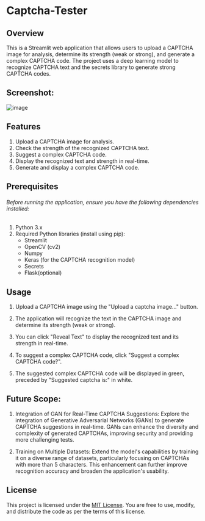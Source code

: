 # Captcha-Tester

## Overview
This is a Streamlit web application that allows users to upload a CAPTCHA image for analysis, determine its strength (weak or strong), and generate a complex CAPTCHA code. The project uses a deep learning model to recognize CAPTCHA text and the secrets library to generate strong CAPTCHA codes.

## Screenshot:

![image](https://github.com/Mayankaenium20/Captcha-Tester/assets/89603698/6584d94f-1a8d-41eb-8cda-ef5bd0e4e3d9)


## Features
1. Upload a CAPTCHA image for analysis.
2. Check the strength of the recognized CAPTCHA text.
3. Suggest a complex CAPTCHA code.
4. Display the recognized text and strength in real-time.
5. Generate and display a complex CAPTCHA code.

## Prerequisites
###### Before running the application, ensure you have the following dependencies installed:

1. Python 3.x
2. Required Python libraries (install using pip):
    + Streamlit
    + OpenCV (cv2)
    + Numpy
    + Keras (for the CAPTCHA recognition model)
    + Secrets
    + Flask(optional)

## Usage
1. Upload a CAPTCHA image using the "Upload a captcha image..." button.

2. The application will recognize the text in the CAPTCHA image and determine its strength (weak or strong).

3. You can click "Reveal Text" to display the recognized text and its strength in real-time.

4. To suggest a complex CAPTCHA code, click "Suggest a complex CAPTCHA code?".

5. The suggested complex CAPTCHA code will be displayed in green, preceded by "Suggested captcha is:" in white.

## Future Scope: 
1. Integration of GAN for Real-Time CAPTCHA Suggestions: Explore the integration of Generative Adversarial Networks (GANs) to generate CAPTCHA suggestions in real-time. GANs can enhance the diversity and complexity of generated CAPTCHAs, improving security and providing more challenging tests.

2. Training on Multiple Datasets: Extend the model's capabilities by training it on a diverse range of datasets, particularly focusing on CAPTCHAs with more than 5 characters. This enhancement can further improve recognition accuracy and broaden the application's usability.

## License
This project is licensed under the [MIT License](https://github.com/git/git-scm.com/blob/main/MIT-LICENSE.txt). You are free to use, modify, and distribute the code as per the terms of this license.
